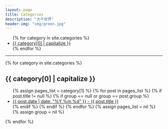 ```yaml
---
layout: page
title: Categories
description: "大千世界"
header-img: "img/green.jpg"
---
```




<!-- List of all categories -->
<ul class="tags">
  {% for category in site.categories %}
    <li>
      <a href="#{{ this_word}}" class="tag">{{ category[0] | capitalize }}
      </a>
    </li>
  {% endfor %}
</ul>

<hr />

<!-- 分类列表集合 -->
<div id="post-list">
    {% for category in site.categories %}
        <h2 id="{{ category[0] }}">{{ category[0] | capitalize }}</h2>
        <!-- capitalize - 输出字符串，字符串（句子）首字母大写 e.g. 假设tb为"hello world"{{ tb|capitalize }} #=> 'Hello world' -160120 -->
        <ul class="post-list">
        {% assign pages_list = category[1] %}
        {% for post in pages_list %}
            {% if post.title != null %}
                {% if group == null or group == post.group %}
                <li>
                    <a href="{{ post.url | prepend : site.baseurl }}">
                        <time datetime="{{ post.date | date_to_xmlschema }}" itemprop="datePublished">{{ post.date | date: "%Y.%m.%d" }}</time> - {{ post.title }}
                    </a>
                </li>
                {% endif %}
            {% endif %}
        {% endfor %}
        {% assign pages_list = nil %}
        {% assign group = nil %}
        </ul>
    {% endfor %}
</div>
